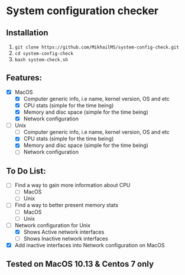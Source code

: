 # System configuration checker

## Installation
  1. `git clone https://github.com/MikhailMS/system-config-check.git`
  2. `cd system-config-check`
  3. `bash system-check.sh`

## Features:
- [x] MacOS
  - [x] Computer generic info, i.e name, kernel version, OS and etc
  - [x] CPU stats (simple for the time being)
  - [x] Memory and disc space (simple for the time being)
  - [x] Network configuration
- [ ] Unix
  - [ ] Computer generic info, i.e name, kernel version, OS and etc
  - [x] CPU stats (simple for the time being)
  - [x] Memory and disc space (simple for the time being)
  - [ ] Network configuration

## To Do List:
- [ ] Find a way to gain more information about CPU
  - [ ] MacOS
  - [ ] Unix
- [ ] Find a way to better present memory stats
  - [ ] MacOS
  - [ ] Unix
- [ ] Network configuration for Unix
  - [x] Shows Active network interfaces
  - [ ] Shows Inactive network interfaces
- [x] Add inactive interfaces into Network configuration on MacOS

## Tested on MacOS 10.13 & Centos 7 only
